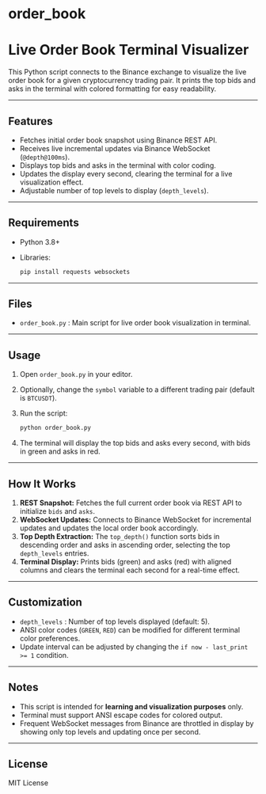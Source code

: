 # order_book
# Live Order Book Terminal Visualizer

This Python script connects to the Binance exchange to visualize the live order book for a given cryptocurrency trading pair. It prints the top bids and asks in the terminal with colored formatting for easy readability.

---

## Features

* Fetches initial order book snapshot using Binance REST API.
* Receives live incremental updates via Binance WebSocket (`@depth@100ms`).
* Displays top bids and asks in the terminal with color coding.
* Updates the display every second, clearing the terminal for a live visualization effect.
* Adjustable number of top levels to display (`depth_levels`).

---

## Requirements

* Python 3.8+
* Libraries:

  ```bash
  pip install requests websockets
  ```

---

## Files

* `order_book.py` : Main script for live order book visualization in terminal.

---

## Usage

1. Open `order_book.py` in your editor.
2. Optionally, change the `symbol` variable to a different trading pair (default is `BTCUSDT`).
3. Run the script:

   ```bash
   python order_book.py
   ```
4. The terminal will display the top bids and asks every second, with bids in green and asks in red.

---

## How It Works

1. **REST Snapshot:** Fetches the full current order book via REST API to initialize `bids` and `asks`.
2. **WebSocket Updates:** Connects to Binance WebSocket for incremental updates and updates the local order book accordingly.
3. **Top Depth Extraction:** The `top_depth()` function sorts bids in descending order and asks in ascending order, selecting the top `depth_levels` entries.
4. **Terminal Display:** Prints bids (green) and asks (red) with aligned columns and clears the terminal each second for a real-time effect.

---

## Customization

* `depth_levels` : Number of top levels displayed (default: 5).
* ANSI color codes (`GREEN`, `RED`) can be modified for different terminal color preferences.
* Update interval can be adjusted by changing the `if now - last_print >= 1` condition.

---

## Notes

* This script is intended for **learning and visualization purposes** only.
* Terminal must support ANSI escape codes for colored output.
* Frequent WebSocket messages from Binance are throttled in display by showing only top levels and updating once per second.

---

## License

MIT License
